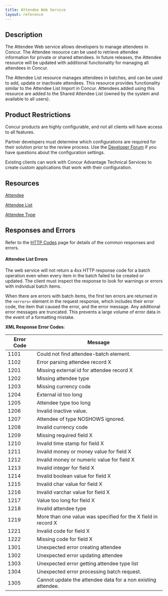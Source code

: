 ```yaml
---
title: Attendee Web Service
layout: reference
---
```



## Description

The Attendee Web service allows developers to manage attendees in Concur. The Attendee resource can be used to retrieve attendee information for private or shared attendees. In future releases, the Attendee resource will be updated with additional functionality for managing all attendees in Concur.

The Attendee List resource manages attendees in batches, and can be used to add, update or inactivate attendees. This resource provides functionality similar to the Attendee List Import in Concur. Attendees added using this resource are added to the Shared Attendee List (owned by the system and available to all users).


## Product Restrictions

Concur products are highly configurable, and not all clients will have access to all features.

Partner developers must determine which configurations are required for their solution prior to the review process. Use the [Developer Forum](http://forum.developer.concur.com/) if you have questions about the configuration settings.

Existing clients can work with Concur Advantage Technical Services to create custom applications that work with their configuration.


## Resources

[Attendee][3]

[Attendee List][4]

[Attendee Type](/api-reference/expense/attendee-types/v1.attendee-types.html)


## Responses and Errors

Refer to the [HTTP Codes][6] page for details of the common responses and errors.


#### Attendee List Errors

The web service will not return a 4xx HTTP response code for a batch operation even when every item in the batch failed to be created or updated. The client must inspect the response to look for warnings or errors with individual batch items.

When there are errors with batch items, the first ten errors are returned in the `<errors>` element in the request response, which includes their error code, the item that caused the error, and the error message. Any additional error messages are truncated. This prevents a large volume of error data in the event of a formatting mistake.


**XML Response Error Codes**:

|  Error Code |  Message |
|-------------|----------|
|  1101 |  Could not find attendee-batch element. |
|  1102 |  Error parsing attendee record X |
|  1201 |  Missing external id for attendee record X |
|  1202 |  Missing attendee type |
|  1203 |  Missing currency code |
|  1204 |  External id too long |
|  1205 |  Attendee type too long |
|  1206 |  Invalid inactive value. |
|  1207 |  Attendee of type NOSHOWS ignored. |
|  1208 |  Invalid currency code |
|  1209 |  Missing required field X |
|  1210 |  Invalid time stamp for field X |
|  1211 |  Invalid money or money value for field X |
|  1212 |  Invalid money or numeric value for field X |
|  1213 |  Invalid integer for field X |
|  1214 |  Invalid boolean value for field X |
|  1215 |  Invalid char value for field X |
|  1216 |  Invalid varchar value for field X |
|  1217 |  Value too long for field X |
|  1218 |  Invalid attendee type |
|  1219 |  More than one value was specified for the X field in record X |
|  1221 |  Invalid code for field X |
|  1222 |  Missing code for field X |
|  1301 |  Unexpected error creating attendee |
|  1302 |  Unexpected error updating attendee |
|  1303 |  Unexpected error getting attendee type list |
|  1304 |  Unexpected error processing batch request. |
|  1305 |  Cannot update the attendee data for a non existing attendee. |



[3]: /api-reference-deprecated/version-two/attendees/attendee-resource.html
[4]: /api-reference-deprecated/version-one/attendees/attendee-list-resource.html
[6]: /tools-support/reference/http-codes.html
